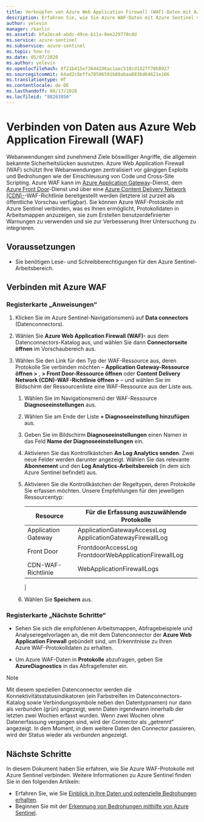 ```yaml
---
title: Verknüpfen von Azure Web Application Firewall (WAF)-Daten mit Azure Sentinel
description: Erfahren Sie, wie Sie Azure WAF-Daten mit Azure Sentinel verbinden.
author: yelevin
manager: rkarlin
ms.assetid: bfa2eca4-abdc-49ce-b11a-0ee229770cdd
ms.service: azure-sentinel
ms.subservice: azure-sentinel
ms.topic: how-to
ms.date: 05/07/2020
ms.author: yelevin
ms.openlocfilehash: 8f21b415ef36442d6ac1aac518cd1327f70b8927
ms.sourcegitcommit: 64ad2c8effa70506591b88abaa8836d64621e166
ms.translationtype: HT
ms.contentlocale: de-DE
ms.lasthandoff: 08/17/2020
ms.locfileid: "88263856"
---
```

# <a name="connect-data-from-azure-web-application-firewall-waf"></a>Verbinden von Daten aus Azure Web Application Firewall (WAF)

Webanwendungen sind zunehmend Ziele böswilliger Angriffe, die allgemein bekannte Sicherheitslücken ausnutzen. Azure Web Application Firewall (WAF) schützt Ihre Webanwendungen zentralisiert vor gängigen Exploits und Bedrohungen wie der Einschleusung von Code und Cross-Site Scripting. Azure WAF kann im [Azure Application Gateway](https://docs.microsoft.com/azure/web-application-firewall/ag/ag-overview)-Dienst, dem [Azure Front Door](https://docs.microsoft.com/azure/web-application-firewall/afds/afds-overview)-Dienst und über eine [Azure Content Delivery Network (CDN)-](https://docs.microsoft.com/azure/web-application-firewall/cdn/cdn-overview)-WAF-Richtlinie bereitgestellt werden (letztere ist zurzeit als öffentliche Vorschau verfügbar).
Sie können Azure WAF-Protokolle mit Azure Sentinel verbinden, was es Ihnen ermöglicht, Protokolldaten in Arbeitsmappen anzuzeigen, sie zum Erstellen benutzerdefinierter Warnungen zu verwenden und sie zur Verbesserung Ihrer Untersuchung zu integrieren.

## <a name="prerequisites"></a>Voraussetzungen

- Sie benötigen Lese- und Schreibberechtigungen für den Azure Sentinel-Arbeitsbereich.

## <a name="connect-to-azure-waf"></a>Verbinden mit Azure WAF

### <a name="instructions-tab"></a>Registerkarte „Anweisungen“

1. Klicken Sie im Azure Sentinel-Navigationsmenü auf **Data connectors** (Datenconnectors).

1. Wählen Sie **Azure Web Application Firewall (WAF)-** aus dem Datenconnectors-Katalog aus, und wählen Sie dann **Connectorseite öffnen** im Vorschaubereich aus.

1. Wählen Sie den Link für den Typ der WAF-Ressource aus, deren Protokolle Sie verbinden möchten – **Application Gateway-Ressource öffnen >** , **> Front Door-Ressource öffnen** oder **Content Delivery Network (CDN)-WAF-Richtlinie öffnen >** – und wählen Sie im Bildschirm der Ressourcenliste eine WAF-Ressource aus der Liste aus.

    1. Wählen Sie im Navigationsmenü der WAF-Ressource **Diagnoseeinstellungen** aus.

    1. Wählen Sie am Ende der Liste **+ Diagnoseeinstellung hinzufügen** aus.

    1. Geben Sie im Bildschirm **Diagnoseeinstellungen** einen Namen in das Feld **Name der Diagnoseeinstellungen** ein.

    1. Aktivieren Sie das Kontrollkästchen **An Log Analytics senden**. Zwei neue Felder werden darunter angezeigt. Wählen Sie das relevante **Abonnement** und den **Log Analytics-Arbeitsbereich** (in dem sich Azure Sentinel befindet) aus.

    1. Aktivieren Sie die Kontrollkästchen der Regeltypen, deren Protokolle Sie erfassen möchten. Unsere Empfehlungen für den jeweiligen Ressourcentyp:

        | Resource | Für die Erfassung auszuwählende Protokolle |
        |----------|------------------------------|
        | Application Gateway | ApplicationGatewayAccessLog<br>ApplicationGatewayFirewallLog |
        | Front Door          | FrontdoorAccessLog<br>FrontdoorWebApplicationFirewallLog |
        | CDN-WAF-Richtlinie      | WebApplicationFirewallLogs |
        |

    1. Wählen Sie **Speichern** aus.

### <a name="next-steps-tab"></a>Registerkarte „Nächste Schritte“

- Sehen Sie sich die empfohlenen Arbeitsmappen, Abfragebeispiele und Analyseregelvorlagen an, die mit dem Datenconnector der **Azure Web Application Firewall** gebündelt sind, um Erkenntnisse zu Ihren Azure WAF-Protokolldaten zu erhalten.

- Um Azure WAF-Daten in **Protokolle** abzufragen, geben Sie **AzureDiagnostics** in das Abfragefenster ein.

> [!NOTE]
>
> Mit diesem speziellen Datenconnector werden die Konnektivitätsstatusindikatoren (ein Farbstreifen im Datenconnectors-Katalog sowie Verbindungssymbole neben den Datentypnamen) nur dann als *verbunden* (grün) angezeigt, wenn Daten irgendwann innerhalb der letzten zwei Wochen erfasst wurden. Wenn zwei Wochen ohne Datenerfassung vergangen sind, wird der Connector als „getrennt“ angezeigt. In dem Moment, in dem weitere Daten den Connector passieren, wird der Status wieder als *verbunden* angezeigt.

## <a name="next-steps"></a>Nächste Schritte
In diesem Dokument haben Sie erfahren, wie Sie Azure WAF-Protokolle mit Azure Sentinel verbinden. Weitere Informationen zu Azure Sentinel finden Sie in den folgenden Artikeln:
- Erfahren Sie, wie Sie [Einblick in Ihre Daten und potenzielle Bedrohungen erhalten](quickstart-get-visibility.md).
- Beginnen Sie mit der [Erkennung von Bedrohungen mithilfe von Azure Sentinel](tutorial-detect-threats-built-in.md).
